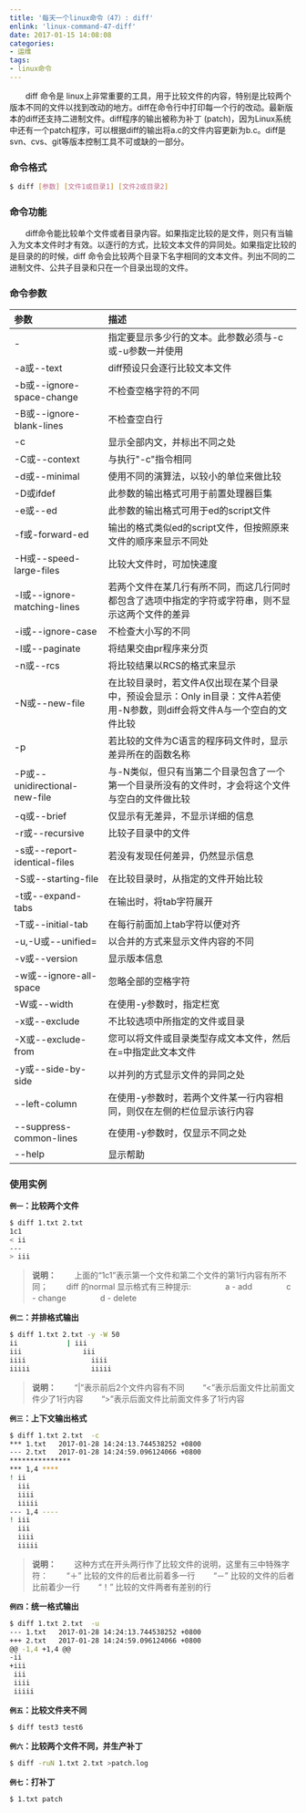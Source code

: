 ```yaml
---
title: '每天一个linux命令（47）: diff'
enlink: 'linux-command-47-diff'
date: 2017-01-15 14:08:08
categories:
- 运维
tags:
- linux命令
---
```

　　diff 命令是 linux上非常重要的工具，用于比较文件的内容，特别是比较两个版本不同的文件以找到改动的地方。diff在命令行中打印每一个行的改动。最新版本的diff还支持二进制文件。diff程序的输出被称为补丁 (patch)，因为Linux系统中还有一个patch程序，可以根据diff的输出将a.c的文件内容更新为b.c。diff是svn、cvs、git等版本控制工具不可或缺的一部分。
<!--more -->
### 命令格式
```bash
$ diff [参数] [文件1或目录1] [文件2或目录2]
```
### 命令功能
　　diff命令能比较单个文件或者目录内容。如果指定比较的是文件，则只有当输入为文本文件时才有效。以逐行的方式，比较文本文件的异同处。如果指定比较的是目录的的时候，diff 命令会比较两个目录下名字相同的文本文件。列出不同的二进制文件、公共子目录和只在一个目录出现的文件。

### 命令参数
| 参数 | 描述 |
| :- | :- |
| - | 指定要显示多少行的文本。此参数必须与-c或-u参数一并使用 |
| -a或--text | diff预设只会逐行比较文本文件 |
| -b或--ignore-space-change | 不检查空格字符的不同 |
| -B或--ignore-blank-lines | 不检查空白行 |
| -c | 显示全部内文，并标出不同之处 |
| -C或--context | 与执行"-c"指令相同 |
| -d或--minimal | 使用不同的演算法，以较小的单位来做比较 |
| -D或ifdef | 此参数的输出格式可用于前置处理器巨集 |
| -e或--ed | 此参数的输出格式可用于ed的script文件 |
| -f或-forward-ed | 输出的格式类似ed的script文件，但按照原来文件的顺序来显示不同处 |
| -H或--speed-large-files | 比较大文件时，可加快速度 |
| -l或--ignore-matching-lines | 若两个文件在某几行有所不同，而这几行同时都包含了选项中指定的字符或字符串，则不显示这两个文件的差异 |
| -i或--ignore-case | 不检查大小写的不同 |
| -l或--paginate | 将结果交由pr程序来分页 |
| -n或--rcs | 将比较结果以RCS的格式来显示 |
| -N或--new-file | 在比较目录时，若文件A仅出现在某个目录中，预设会显示：Only in目录：文件A若使用-N参数，则diff会将文件A与一个空白的文件比较 |
| -p | 若比较的文件为C语言的程序码文件时，显示差异所在的函数名称 |
| -P或--unidirectional-new-file | 与-N类似，但只有当第二个目录包含了一个第一个目录所没有的文件时，才会将这个文件与空白的文件做比较 |
| -q或--brief | 仅显示有无差异，不显示详细的信息 |
| -r或--recursive | 比较子目录中的文件 |
| -s或--report-identical-files | 若没有发现任何差异，仍然显示信息 |
| -S或--starting-file | 在比较目录时，从指定的文件开始比较 |
| -t或--expand-tabs | 在输出时，将tab字符展开 |
| -T或--initial-tab | 在每行前面加上tab字符以便对齐 |
| -u,-U或--unified= | 以合并的方式来显示文件内容的不同 |
| -v或--version | 显示版本信息 |
| -w或--ignore-all-space | 忽略全部的空格字符 |
| -W或--width | 在使用-y参数时，指定栏宽 |
| -x或--exclude | 不比较选项中所指定的文件或目录 |
| -X或--exclude-from | 您可以将文件或目录类型存成文本文件，然后在=中指定此文本文件 |
| -y或--side-by-side | 以并列的方式显示文件的异同之处 |
| --left-column | 在使用-y参数时，若两个文件某一行内容相同，则仅在左侧的栏位显示该行内容 |
| --suppress-common-lines | 在使用-y参数时，仅显示不同之处 |
| --help | 显示帮助 |

### 使用实例
**`例一`：比较两个文件**
```bash
$ diff 1.txt 2.txt
1c1
< ii
---
> iii
```
>**说明：**
　　上面的“1c1”表示第一个文件和第二个文件的第1行内容有所不同；
　　diff 的normal 显示格式有三种提示:
　　　　a - add
　　　　c - change
　　　　d - delete

**`例二`：并排格式输出**
```bash
$ diff 1.txt 2.txt -y -W 50
ii		      |	iii
iii			      iii
iiii			    iiii
iiiii			    iiiii
```
>**说明：**
　　“|”表示前后2个文件内容有不同
　　“<”表示后面文件比前面文件少了1行内容
　　“>”表示后面文件比前面文件多了1行内容

**`例三`：上下文输出格式**
```bash
$ diff 1.txt 2.txt  -c
*** 1.txt	2017-01-28 14:24:13.744538252 +0800
--- 2.txt	2017-01-28 14:24:59.096124066 +0800
***************
*** 1,4 ****
! ii
  iii
  iiii
  iiiii
--- 1,4 ----
! iii
  iii
  iiii
  iiiii
```
>**说明：**
　　这种方式在开头两行作了比较文件的说明，这里有三中特殊字符：
　　“＋” 比较的文件的后者比前着多一行
　　“－” 比较的文件的后者比前着少一行
　　“！” 比较的文件两者有差别的行

**`例四`：统一格式输出**
```bash
$ diff 1.txt 2.txt  -u
--- 1.txt	2017-01-28 14:24:13.744538252 +0800
+++ 2.txt	2017-01-28 14:24:59.096124066 +0800
@@ -1,4 +1,4 @@
-ii
+iii
 iii
 iiii
 iiiii
```
**`例五`：比较文件夹不同**
```bash
$ diff test3 test6
```
**`例六`：比较两个文件不同，并生产补丁**
```bash
$ diff -ruN 1.txt 2.txt >patch.log
```
**`例七`：打补丁**
```bash
$ 1.txt patch
```
